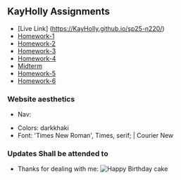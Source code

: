## KayHolly Assignments

* [Live Link] (https://KayHolly.github.io/sp25-n220/)
* [Homework-1](https://KayHolly.github.io/sp25-n220/Homework-1/) 
* [Homework-2](https://KayHolly.github.io/sp25-n220/Homework-2/) 
* [Homework-3](https://KayHolly.github.io/sp25-n220/Homework-3/) 
* [Homework-4](https://KayHolly.github.io/sp25-n220/Homework-4/) 
* [Midterm](https://KayHolly.github.io/sp25-n220/Midterm/)
* [Homework-5](https://KayHolly.github.io/sp25-n220/Homework-5/) 
* [Homework-6](https://KayHolly.github.io/sp25-n220/Homework-6/) 
 ### Website aesthetics 
* Nav:
- Colors: darkkhaki
- Font: 'Times New Roman', Times, serif; | Courier New
 ### Updates Shall be attended to
* Thanks for dealing with me:
![Happy Birthday cake](https://media3.giphy.com/media/v1.Y2lkPTc5MGI3NjExa2IyeDg5eXI5dmMyMWIzbmNiZGZkcmNlcm91eGd6cjk4ZjF0bDdvMyZlcD12MV9pbnRlcm5hbF9naWZfYnlfaWQmY3Q9Zw/wGKrkvHxZT6PVpw635/giphy.gif)

